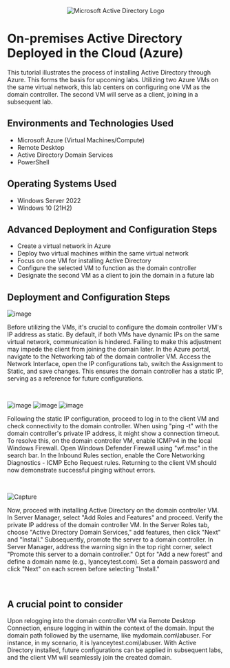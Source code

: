<p align="center">
<img src="https://i.imgur.com/pU5A58S.png" alt="Microsoft Active Directory Logo"/>
</p>

<h1>On-premises Active Directory Deployed in the Cloud (Azure)</h1>
This tutorial illustrates the process of installing Active Directory through Azure. This forms the basis for upcoming labs. Utilizing two Azure VMs on the same virtual network, this lab centers on configuring one VM as the domain controller. The second VM will serve as a client, joining in a subsequent lab.<br />


<h2>Environments and Technologies Used</h2>

- Microsoft Azure (Virtual Machines/Compute)
- Remote Desktop
- Active Directory Domain Services
- PowerShell

<h2>Operating Systems Used </h2>

- Windows Server 2022
- Windows 10 (21H2)

<h2>Advanced Deployment and Configuration Steps</h2>

- Create a virtual network in Azure
- Deploy two virtual machines within the same virtual network
- Focus on one VM for installing Active Directory
- Configure the selected VM to function as the domain controller
- Designate the second VM as a client to join the domain in a future lab

<h2>Deployment and Configuration Steps</h2>

![image](https://github.com/Skizfly/configuring-AD/assets/153954157/9afdacc9-95dd-470e-8a82-f554aa772d73)

<p>
</p>
<p>
Before utilizing the VMs, it's crucial to configure the domain controller VM's IP address as static. By default, if both VMs have dynamic IPs on the same virtual network, communication is hindered. Failing to make this adjustment may impede the client from joining the domain later. In the Azure portal, navigate to the Networking tab of the domain controller VM. Access the Network Interface, open the IP configurations tab, switch the Assignment to Static, and save changes. This ensures the domain controller has a static IP, serving as a reference for future configurations.
</p>
<br />

![image](https://github.com/Skizfly/configuring-AD/assets/153954157/11f0fef5-5a22-4c5a-a150-1a85917af136)
![image](https://github.com/Skizfly/configuring-AD/assets/153954157/92abd55f-e056-4294-aa20-4ec755f6cf96)
![image](https://github.com/Skizfly/configuring-AD/assets/153954157/32d96c7f-93d2-4372-a9d4-90a2ff360f6b)

<p>
</p>
<p>
Following the static IP configuration, proceed to log in to the client VM and check connectivity to the domain controller. When using "ping -t" with the domain controller's private IP address, it might show a connection timeout. To resolve this, on the domain controller VM, enable ICMPv4 in the local Windows Firewall. Open Windows Defender Firewall using "wf.msc" in the search bar. In the Inbound Rules section, enable the Core Networking Diagnostics - ICMP Echo Request rules. Returning to the client VM should now demonstrate successful pinging without errors.
</p>
<br />

![Capture](https://github.com/Skizfly/configuring-AD/assets/153954157/d31420cd-66d0-4348-83b8-8a7f8cb92525)

<p>
</p>
<p>
Now, proceed with installing Active Directory on the domain controller VM. In Server Manager, select "Add Roles and Features" and proceed. Verify the private IP address of the domain controller VM. In the Server Roles tab, choose "Active Directory Domain Services," add features, then click "Next" and "Install." Subsequently, promote the server to a domain controller. In Server Manager, address the warning sign in the top right corner, select "Promote this server to a domain controller." Opt for "Add a new forest" and define a domain name (e.g., lyanceytest.com). Set a domain password and click "Next" on each screen before selecting "Install."
</p>
<br />

<h2>A crucial point to consider</h2>
Upon relogging into the domain controller VM via Remote Desktop Connection, ensure logging in within the context of the domain. Input the domain path followed by the username, like mydomain.com\labuser. For instance, in my scenario, it is lyanceytest.com\labuser. With Active Directory installed, future configurations can be applied in subsequent labs, and the client VM will seamlessly join the created domain.
